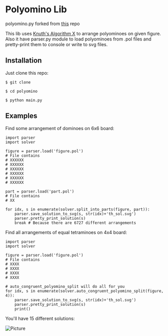 # Polyomino Lib
polyomino.py forked from [this](https://github.com/tesseralis/polyomino) repo

This lib uses [Knuth's Algorithm X](https://en.wikipedia.org/wiki/Knuth%27s_Algorithm_X) to arrange polyominoes on given figure. 
Also it have parser.py module to load polyominoes from .pol files and pretty-print them to console or write to svg files.

## Installation
Just clone this repo: 

`$ git clone `

`$ cd polyomino`

`$ python main.py`

## Examples
Find some arrangement of dominoes on 6x6 board:
```Python3
import parser
import solver

figure = parser.load('figure.pol')
# File contains
# XXXXXX
# XXXXXX
# XXXXXX
# XXXXXX
# XXXXXX
# XXXXXX

part = parser.load('part.pol')
# File contains
# XX

for idx, s in enumerate(solver.split_into_parts(figure, part)):
    parser.save_solution_to_svg(s, str(idx)+'th_sol.svg')
    parser.pretty_print_solution(s)
    break # Because there are 6727 different arrangements
```
Find all arrangements of equal tetraminoes on 4x4 board:
```Python3
import parser
import solver

figure = parser.load('figure.pol')
# File contains
# XXXX
# XXXX
# XXXX
# XXXX

# auto_congruent_polyomino_split will do all for you
for idx, s in enumerate(solver.auto_congruent_polyomino_split(figure, 4)):
    parser.save_solution_to_svg(s, str(idx)+'th_sol.svg')
    parser.pretty_print_solution(s)
    print()
```
You'll have 15 different solutions:

![Picture](http://i.imgur.com/0kkfwTU.png)